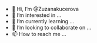 - 👋 Hi, I’m @Zuzanakucerova
- 👀 I’m interested in ...
- 🌱 I’m currently learning ...
- 💞️ I’m looking to collaborate on ...
- 📫 How to reach me ...

<!---
Zuzanakucerova/Zuzanakucerova is a ✨ special ✨ repository because its `README.md` (this file) appears on your GitHub profile.
You can click the Preview link to take a look at your changes.
--->
